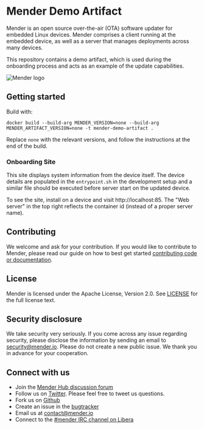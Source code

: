 Mender Demo Artifact
=============================================

Mender is an open source over-the-air (OTA) software updater for embedded Linux
devices. Mender comprises a client running at the embedded device, as well as
a server that manages deployments across many devices.

This repository contains a demo artifact, which is used during the onboarding process
and acts as an example of the update capabilities.

![Mender logo](https://mender.io/user/pages/resources/06.digital-assets/mender.io.png)

## Getting started

Build with:

```
docker build --build-arg MENDER_VERSION=none --build-arg MENDER_ARTIFACT_VERSION=none -t mender-demo-artifact .
```

Replace `none` with the relevant versions, and follow the instructions at the end of the build.


### Onboarding Site
 
This site displays system information from the device itself. The device details are populated in the `entrypoint.sh` in the development setup and a similar file should be executed before server start on the updated device.

To see the site, install on a device and visit http://localhost:85. The "Web server" in the top right reflects the container id (instead of a proper server name).

## Contributing

We welcome and ask for your contribution. If you would like to contribute to Mender, please read our guide on how to best get started [contributing code or
documentation](https://github.com/mendersoftware/mender/blob/master/CONTRIBUTING.md).

## License

Mender is licensed under the Apache License, Version 2.0. See
[LICENSE](https://github.com/mendersoftware/mender/blob/master/LICENSE) for the
full license text.

## Security disclosure

We take security very seriously. If you come across any issue regarding
security, please disclose the information by sending an email to
[security@mender.io](security@mender.io). Please do not create a new public
issue. We thank you in advance for your cooperation.

## Connect with us

* Join the [Mender Hub discussion forum](https://hub.mender.io)
* Follow us on [Twitter](https://twitter.com/mender_io). Please
  feel free to tweet us questions.
* Fork us on [Github](https://github.com/mendersoftware)
* Create an issue in the [bugtracker](https://tracker.mender.io/projects/MEN)
* Email us at [contact@mender.io](mailto:contact@mender.io)
* Connect to the [#mender IRC channel on Libera](https://web.libera.chat/?#mender)
